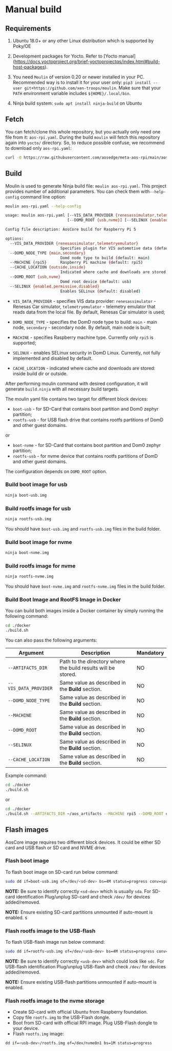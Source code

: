 # Manual build

## Requirements

1. Ubuntu 18.0+ or any other Linux distribution which is supported by Poky/OE

2. Development packages for Yocto. Refer to [Yocto manual]
   (<https://docs.yoctoproject.org/brief-yoctoprojectqs/index.html#build-host-packages>).

3. You need `Moulin` of version 0.20 or newer installed in your PC. Recommended way is to install it for your user only:
   `pip3 install --user git+https://github.com/xen-troops/moulin`. Make sure that your `PATH` environment variable
    includes `${HOME}/.local/bin`.

4. Ninja build system: `sudo apt install ninja-build` on Ubuntu

## Fetch

You can fetch/clone this whole repository, but you actually only need one file from it: `aos-rpi.yaml`.
During the build `moulin` will fetch this repository again into `yocto/` directory. So, to reduce possible confuse,
we recommend to download only `aos-rpi.yaml`:

```sh
curl -O https://raw.githubusercontent.com/aosedge/meta-aos-rpi/main/aos-rpi.yaml
```

## Build

Moulin is used to generate Ninja build file: `moulin aos-rpi.yaml`. This project provides number of additional
parameters. You can check them with`--help-config` command line option:

```sh
moulin aos-rpi.yaml --help-config

usage: moulin aos-rpi.yaml [--VIS_DATA_PROVIDER {renesassimulator,telemetryemulator}] [--DOMD_NODE_TYPE {main,secondary}] [--MACHINE {rpi5}] [--CACHE_LOCATION {outside,inside}]
                           [--DOMD_ROOT {usb,nvme}] [--SELINUX {enabled,permissive,disabled}]

Config file description: AosCore build for Raspberry Pi 5

options:
  --VIS_DATA_PROVIDER {renesassimulator,telemetryemulator}
                        Specifies plugin for VIS automotive data (default: renesassimulator)
  --DOMD_NODE_TYPE {main,secondary}
                        Domd node type to build (default: main)
  --MACHINE {rpi5}      Raspberry Pi machine (default: rpi5)
  --CACHE_LOCATION {outside,inside}
                        Indicated where cache and downloads are stored: inside build dir or outside. (default: outside)
  --DOMD_ROOT {usb,nvme}
                        Domd root device (default: usb)
  --SELINUX {enabled,permissive,disabled}
                        Enables SELinux (default: disabled)
```

* `VIS_DATA_PROVIDER` - specifies VIS data provider: `renesassimulator` - Renesas Car simulator, `telemetryemulator` -
telemetry emulator that reads data from the local file. By default, Renesas Car simulator is used;

* `DOMD_NODE_TYPE` - specifies the DomD node type to build: `main` - main node, `secondary` - secondary node. By default,
main node is built;

* `MACHINE` - specifies Raspberry machine type. Currently only `rpi5` is supported;

* `SELINUX` - enables SELinux security in DomD Linux. Currently, not fully implemented and disabled by default.

* `CACHE_LOCATION` - indicated where cache and downloads are stored: inside build dir or outside.

After performing moulin command with desired configuration, it will generate `build.ninja` with all necessary build
targets.

The moulin yaml file contains two target for different block devices:

* `boot-usb` - for SD-Card that contains boot partition and Dom0 zephyr partition;
* `rootfs-usb` - for USB flash drive  that contains rootfs partitions of DomD and other guest domains.

or

* `boot-nvme` - for SD-Card that contains boot partition and Dom0 zephyr partition;
* `rootfs-usb` - for nvme device that contains rootfs partitions of DomD and other guest domains.

The configuration depends on `DOMD_ROOT` option.

### Build boot image for usb

```sh
ninja boot-usb.img
```

### Build rootfs image for usb

```sh
ninja rootfs-usb.img
```

You should have `boot-usb.img` and `rootfs-usb.img` files in the build folder.

### Build boot image for nvme

```sh
ninja boot-nvme.img
```

### Build rootfs image for nvme

```sh
ninja rootfs-nvme.img
```

You should have `boot-nvme.img` and `rootfs-nvme.img` files in the build folder.

### Build Boot Image and RootFS Image in Docker

You can build both images inside a Docker container by simply running the following command:

```sh
cd ./docker
./build.sh
```

You can also pass the following arguments:

| Argument             | Description |Mandatory|
|----------------------|-------------|---------|
| `--ARTIFACTS_DIR`       | Path to the directory where the build results will be stored. |NO|
| `--VIS_DATA_PROVIDER`   | Same value as described in the **Build** section. |NO|
| `--DOMD_NODE_TYPE`      | Same value as described in the **Build** section. |NO|
| `--MACHINE`             | Same value as described in the **Build** section. |NO|
| `--DOMD_ROOT`           | Same value as described in the **Build** section. |NO|
| `--SELINUX`             | Same value as described in the **Build** section. |NO|
| `--CACHE_LOCATION`      | Same value as described in the **Build** section. |NO|

Example command:

```sh
cd ./docker
./build.sh
```

or

```sh
cd ./docker
./build.sh --ARTIFACTS_DIR ~/aos_artifacts --MACHINE rpi5 --DOMD_ROOT usb
```

## Flash images

AosCore image requires two different block devices. It could be either SD card and USB flash or SD card and NVME drive.

### Flash boot image

To flash boot image on SD-card run below command:

```sh
sudo dd if=boot-usb.img of=/dev/<sd-dev> bs=4M status=progress conv=sparse
```

**NOTE:** Be sure to identify correctly `<sd-dev>` which is usually `sda`. For SD-card identification
Plug/unplug SD-card and check `/dev/` for devices added/removed.

**NOTE:** Ensure existing SD-card partitions unmounted if auto-mount is enabled.
s

### Flash rootfs image to the USB-flash

To flash USB-flash image run below command:

```sh
sudo dd if=rootfs-usb.img of=/dev/<usb-dev> bs=4M status=progress conv=sparse
```

**NOTE:** Be sure to identify correctly `<usb-dev>` which could look like `sdc`.
For USB-flash identification Plug/unplug USB-flash and check `/dev/` for devices added/removed.

**NOTE:** Ensure existing USB-flash partitions unmounted if auto-mount is enabled.

### Flash rootfs image to the nvme storage

* Create SD-card with official Ubuntu from Raspberry foundation.
* Copy file `rootfs.img` to the USB-Flash dongle.
* Boot from SD-card with official RPI image. Plug USB-Flash dongle to your device.
* Flash `rootfs.img` image:

```sh
dd if=<usb-dev>/rootfs.img of=/dev/nvme0n1 bs=1M status=progress
```
